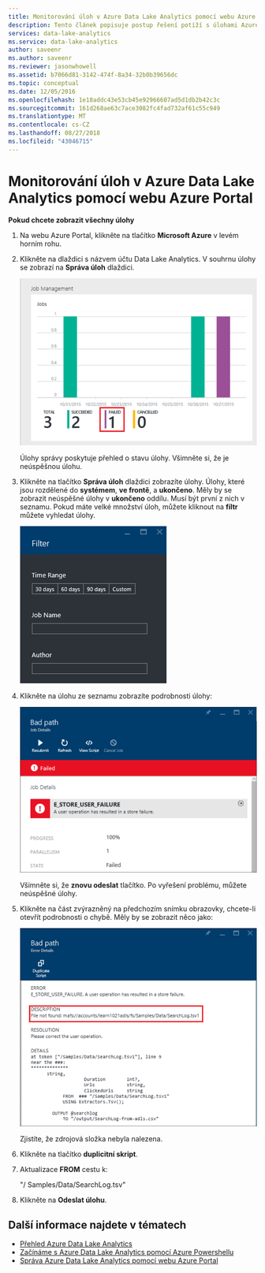 ```yaml
---
title: Monitorování úloh v Azure Data Lake Analytics pomocí webu Azure portal
description: Tento článek popisuje postup řešení potíží s úlohami Azure Data Lake Analytics pomocí webu Azure portal.
services: data-lake-analytics
ms.service: data-lake-analytics
author: saveenr
ms.author: saveenr
ms.reviewer: jasonwhowell
ms.assetid: b7066d81-3142-474f-8a34-32b0b39656dc
ms.topic: conceptual
ms.date: 12/05/2016
ms.openlocfilehash: 1e18addc43e53cb45e92966607ad5d1db2b42c3c
ms.sourcegitcommit: 161d268ae63c7ace3082fc4fad732af61c55c949
ms.translationtype: MT
ms.contentlocale: cs-CZ
ms.lasthandoff: 08/27/2018
ms.locfileid: "43046715"
---
```

# <a name="monitor-jobs-in-azure-data-lake-analytics-using-the-azure-portal"></a>Monitorování úloh v Azure Data Lake Analytics pomocí webu Azure Portal

**Pokud chcete zobrazit všechny úlohy**

1. Na webu Azure Portal, klikněte na tlačítko **Microsoft Azure** v levém horním rohu.
2. Klikněte na dlaždici s názvem účtu Data Lake Analytics.  V souhrnu úlohy se zobrazí na **Správa úloh** dlaždici.

    ![Správa úloh Azure Data Lake Analytics](./media/data-lake-analytics-monitor-and-troubleshoot-tutorial/data-lake-analytics-job-management.png)

    Úlohy správy poskytuje přehled o stavu úlohy. Všimněte si, že je neúspěšnou úlohu.
3. Klikněte na tlačítko **Správa úloh** dlaždici zobrazíte úlohy. Úlohy, které jsou rozdělené do **systémem**, **ve frontě**, a **ukončeno**. Měly by se zobrazit neúspěšné úlohy v **ukončeno** oddílu. Musí být první z nich v seznamu. Pokud máte velké množství úloh, můžete kliknout na **filtr** můžete vyhledat úlohy.

    ![Filtrování úloh Azure Data Lake Analytics](./media/data-lake-analytics-monitor-and-troubleshoot-tutorial/data-lake-analytics-filter-jobs.png)
4. Klikněte na úlohu ze seznamu zobrazíte podrobnosti úlohy:

    ![Azure Data Lake Analytics se nepovedlo úlohy](./media/data-lake-analytics-monitor-and-troubleshoot-tutorial/data-lake-analytics-failed-job.png)

    Všimněte si, že **znovu odeslat** tlačítko. Po vyřešení problému, můžete neúspěšné úlohy.
5. Klikněte na část zvýrazněný na předchozím snímku obrazovky, chcete-li otevřít podrobnosti o chybě.  Měly by se zobrazit něco jako:

    ![Azure Data Lake Analytics se nezdařilo podrobnosti úlohy](./media/data-lake-analytics-monitor-and-troubleshoot-tutorial/data-lake-analytics-failed-job-details.png)

    Zjistíte, že zdrojová složka nebyla nalezena.
6. Klikněte na tlačítko **duplicitní skript**.
7. Aktualizace **FROM** cestu k:

    "/ Samples/Data/SearchLog.tsv"
8. Klikněte na **Odeslat úlohu**.

## <a name="see-also"></a>Další informace najdete v tématech
* [Přehled Azure Data Lake Analytics](data-lake-analytics-overview.md)
* [Začínáme s Azure Data Lake Analytics pomocí Azure Powershellu](data-lake-analytics-get-started-powershell.md)
* [Správa Azure Data Lake Analytics pomocí webu Azure Portal](data-lake-analytics-manage-use-portal.md)

